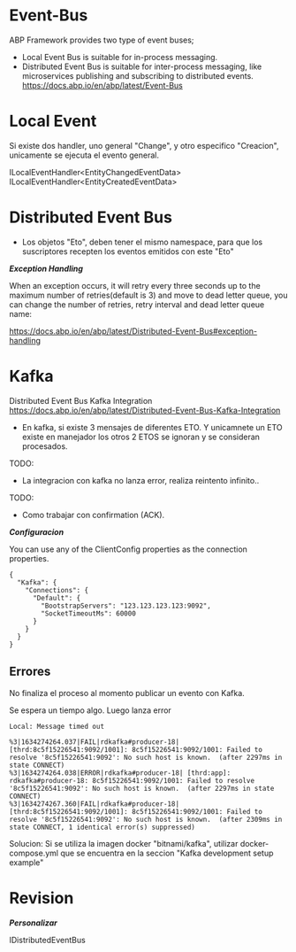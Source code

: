 # Event-Bus

ABP Framework provides two type of event buses;

- Local Event Bus is suitable for in-process messaging.
- Distributed Event Bus is suitable for inter-process messaging, like microservices publishing and subscribing to distributed events.
https://docs.abp.io/en/abp/latest/Event-Bus


# Local Event

Si existe dos handler, uno general "Change", y otro especifico "Creacion", unicamente se ejecuta el evento general. 

ILocalEventHandler<EntityChangedEventData<Plantilla>>
ILocalEventHandler<EntityCreatedEventData<Plantilla>>

# Distributed Event Bus


- Los objetos "Eto", deben tener el mismo namespace, para que los suscriptores recepten los eventos emitidos con este "Eto" 


***Exception Handling***

When an exception occurs, it will retry every three seconds up to the maximum number of retries(default is 3) and move to dead letter queue, you can change the number of retries, retry interval and dead letter queue name:

https://docs.abp.io/en/abp/latest/Distributed-Event-Bus#exception-handling


# Kafka 

Distributed Event Bus Kafka Integration
https://docs.abp.io/en/abp/latest/Distributed-Event-Bus-Kafka-Integration

- En kafka, si existe 3 mensajes de diferentes ETO. Y unicamnete un ETO existe en manejador los otros 2 ETOS se ignoran y se consideran procesados. 

TODO:
- La integracion con kafka no lanza error, realiza reintento infinito.. 


TODO:
- Como trabajar con  confirmation (ACK).  


***Configuracion***

You can use any of the ClientConfig properties as the connection properties.

```
{
  "Kafka": {
    "Connections": {
      "Default": {
        "BootstrapServers": "123.123.123.123:9092",
        "SocketTimeoutMs": 60000
      }
    }
  }
}

```

Errores
------------------------

No finaliza el proceso al momento publicar un evento con Kafka.

Se espera un tiempo algo. 
Luego lanza error 
```
Local: Message timed out
```

```
%3|1634274264.037|FAIL|rdkafka#producer-18| [thrd:8c5f15226541:9092/1001]: 8c5f15226541:9092/1001: Failed to resolve '8c5f15226541:9092': No such host is known.  (after 2297ms in state CONNECT)
%3|1634274264.038|ERROR|rdkafka#producer-18| [thrd:app]: rdkafka#producer-18: 8c5f15226541:9092/1001: Failed to resolve '8c5f15226541:9092': No such host is known.  (after 2297ms in state CONNECT)
%3|1634274267.360|FAIL|rdkafka#producer-18| [thrd:8c5f15226541:9092/1001]: 8c5f15226541:9092/1001: Failed to resolve '8c5f15226541:9092': No such host is known.  (after 2309ms in state CONNECT, 1 identical error(s) suppressed)
```

Solucion:
Si se utiliza la imagen docker "bitnami/kafka", utilizar docker-compose.yml que se encuentra en la seccion  "Kafka development setup example"



# Revision

***Personalizar***

IDistributedEventBus 
